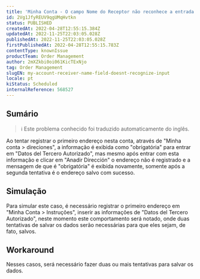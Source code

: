 ```yaml
---
title: 'Minha Conta - O campo Nome do Receptor não reconhece a entrada.'
id: 2Vg1JfyREUV9qgUMqHvtkn
status: PUBLISHED
createdAt: 2022-04-28T12:55:15.384Z
updatedAt: 2022-11-25T22:03:05.028Z
publishedAt: 2022-11-25T22:03:05.028Z
firstPublishedAt: 2022-04-28T12:55:15.783Z
contentType: knownIssue
productTeam: Order Management
author: 2mXZkbi0oi061KicTExNjo
tag: Order Management
slugEN: my-account-receiver-name-field-doesnt-recognize-input
locale: pt
kiStatus: Scheduled
internalReference: 568527
---
```


## Sumário

>ℹ️ Este problema conhecido foi traduzido automaticamente do inglês.


Ao tentar registrar o primeiro endereço nesta conta, através de "Minha conta > direciones", a informação é exibida como "obrigatória" para entrar em "Datos del Tercero Autorizado", mas mesmo após entrar com esta informação e clicar em "Anadir Dirección" o endereço não é registrado e a mensagem de que é "obrigatória" é exibida novamente, somente após a segunda tentativa é o endereço salvo com sucesso.




## Simulação


Para simular este caso, é necessário registrar o primeiro endereço em "Minha Conta > Instruções", inserir as informações de "Datos del Tercero Autorizado", neste momento este comportamento será notado, onde duas tentativas de salvar os dados serão necessárias para que eles sejam, de fato, salvos.



## Workaround


Nesses casos, será necessário fazer duas ou mais tentativas para salvar os dados.

